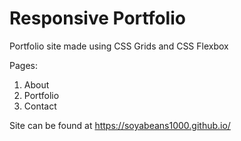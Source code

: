 # Responsive Portfolio


Portfolio site made using CSS Grids and CSS Flexbox


Pages:

1. About
2. Portfolio 
3. Contact

Site can be found at https://soyabeans1000.github.io/
